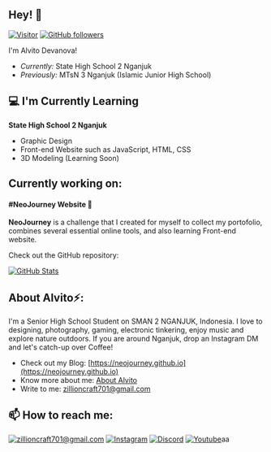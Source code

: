 <h2>Hey! 👋</h2>

[![Visitor](https://visitor-badge.laobi.icu/badge?page_id=alvitodev.alvitodev)](https://github.com/alvitodev) [![GitHub followers](https://img.shields.io/github/followers/alvitodev.svg?style=social&label=Follow)](https://github.com/alvitodev?tab=followers)

I'm Alvito Devanova! 
- <i>Currently:</i> State High School 2 Nganjuk
- <i>Previously:</i> MTsN 3 Nganjuk (Islamic Junior High School)

<h2>💻 I'm Currently Learning</h2>

__State High School 2 Nganjuk__
- Graphic Design
- Front-end Website such as JavaScript, HTML, CSS
- 3D Modeling (Learning Soon)

<h2>Currently working on:</h2>
<h4>#NeoJourney Website 💯</h4>

__NeoJourney__ is a challenge that I created for myself to collect my portofolio, combines several essential online tools, and also learning Front-end website.

Check out the GitHub repository:

<div>
  <p>
    <a href="https://github.com/alvitodev/neojourney.github.io">
      <img src="https://github-readme-stats.vercel.app/api/pin/?username=alvitodev&repo=neojourney.github.io&show_owner=True" alt="GitHub Stats" />
    </a>
  </p>
</div>

<h2> About Alvito⚡:</h2>

I'm a Senior High School Student on SMAN 2 NGANJUK, Indonesia. I love to designing, photography, gaming, electronic tinkering, enjoy music and explore nature outdoors. If you are around Nganjuk, drop an Instagram DM and let's catch-up over Coffee!
 
- Check out my Blog: [https://neojourney.github.io](https://neojourney.github.io)
- Know more about me: [About Alvito](https://neojourney.github.io/pages/about)
- Write to me: [zillioncraft701@gmail.com](zillioncraft701@gmail.com)

<h2>📫 How to reach me:</h2>

<a href="mailto:zillioncraft701@gmail.com">![zillioncraft701@gmail.com](https://img.shields.io/badge/Gmail-D14836?style=for-the-badge&logo=gmail&logoColor=white)</a> <a href="https://www.instagram.com/zllnlul">![Instagram](https://img.shields.io/badge/Instagram-E4405F?style=for-the-badge&logo=instagram&logoColor=white)</a> <a href="https://discord.gg/XmPuS2v">![Discord](https://img.shields.io/badge/Discord-7289DA?style=for-the-badge&logo=discord&logoColor=white)</a> <a href="https://youtube.com/alvitodev">![Youtube](https://img.shields.io/badge/YouTube-FF0000?style=for-the-badge&logo=youtube&logoColor=white)</a>aa

